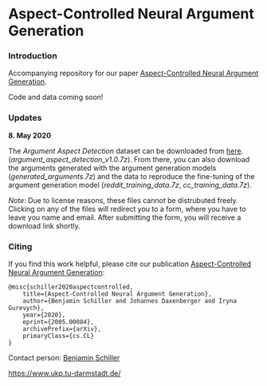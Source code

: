 # Aspect-Controlled Neural Argument Generation

### Introduction
Accompanying repository for our paper [Aspect-Controlled Neural Argument Generation](https://arxiv.org/abs/2005.00084).

Code and data coming soon!

### Updates
**8. May 2020**

The _Argument Aspect Detection_ dataset can be downloaded from [here](https://tudatalib.ulb.tu-darmstadt.de/handle/tudatalib/2329).
(_argument_aspect_detection_v1.0.7z_). 
From there, you can also download the arguments generated with the argument generation models (_generated_arguments.7z_) and the data 
to reproduce the fine-tuning of the argument generation model (_reddit_training_data.7z_, _cc_training_data.7z_).

_Note_: Due to license reasons, these files cannot be distrubuted freely. Clicking on any of the files will redirect you to a form,
where you have to leave you name and email. After submitting the form, you will receive a download link shortly.

### Citing
If you find this work helpful, please cite our publication [Aspect-Controlled Neural Argument Generation](https://arxiv.org/abs/2005.00084):

    @misc{schiller2020aspectcontrolled,
        title={Aspect-Controlled Neural Argument Generation},
        author={Benjamin Schiller and Johannes Daxenberger and Iryna Gurevych},
        year={2020},
        eprint={2005.00084},
        archivePrefix={arXiv},
        primaryClass={cs.CL}
    }

Contact person: [Benjamin Schiller](mailto:schiller@ukp.informatik.tu-darmstadt.de)

https://www.ukp.tu-darmstadt.de/